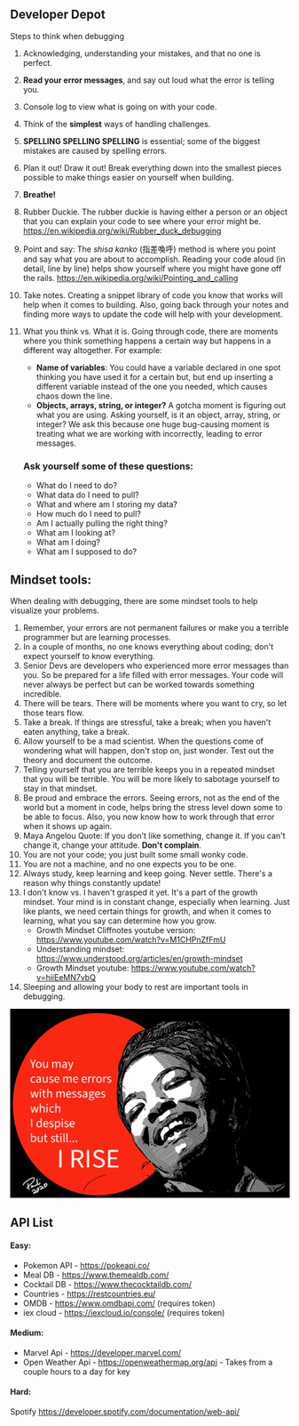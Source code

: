 ## Developer Depot

Steps to think when debugging



1. Acknowledging, understanding your mistakes, and that no one is perfect.

2. **Read your error messages**, and say out loud what the error is telling you.

3. Console log to view what is going on with your code.

4. Think of the **simplest** ways of handling challenges.

5. **SPELLING SPELLING SPELLING** is essential; some of the biggest mistakes are caused by spelling errors.

6. Plan it out! Draw it out! Break everything down into the smallest pieces possible to make things easier on yourself when building.

7. **Breathe!**

8. Rubber Duckie. The rubber duckie is having either a person or an object that you can explain your code to see where your error might be. https://en.wikipedia.org/wiki/Rubber_duck_debugging

9. Point and say: The *shisa kanko* (指差喚呼) method is where you point and say what you are about to accomplish. Reading your code aloud (in detail, line by line) helps show yourself where you might have gone off the rails. https://en.wikipedia.org/wiki/Pointing_and_calling

10. Take notes. Creating a snippet library of code you know that works will help when it comes to building. Also, going back through your notes and finding more ways to update the code will help with your development.

11. What you think vs. What it is. Going through code, there are moments where you think something happens a certain way but happens in a different way altogether.  For example:

    - **Name of variables**: You could have a variable declared in one spot thinking you have used it for a certain but, but end up inserting a  different variable instead of the one you needed, which causes chaos down the line.
    - **Objects, arrays, string, or integer?** A gotcha moment is figuring out what you are using. Asking yourself, is it an object, array, string, or integer? We ask this because one huge bug-causing moment is treating what we are working with incorrectly, leading to error messages. 

    

    ### Ask yourself some of these questions:

    - What do I need to do?
    - What data do I need to pull?
    - What and where am I storing my data?
    - How much do I need to pull?
    - Am I actually pulling the right thing?
    - What am I looking at?
    - What am I doing?
    - What am I supposed to do?





## Mindset tools:

When dealing with debugging, there are some mindset tools to help visualize your problems.



1. Remember, your errors are not permanent failures or make you a terrible programmer but are learning processes. 
2. In a couple of months, no one knows everything about coding; don't expect yourself to know everything. 
3. Senior Devs are developers who experienced more error messages than you. So be prepared for a life filled with error messages. Your code will never always be perfect but can be worked towards something incredible.
4. There will be tears. There will be moments where you want to cry, so let those tears flow.
5. Take a break. If things are stressful, take a break; when you haven't eaten anything, take a break. 
6. Allow yourself to be a mad scientist. When the questions come of wondering what will happen, don't stop on, just wonder. Test out the theory and document the outcome.
7. Telling yourself that you are terrible keeps you in a repeated mindset that you will be terrible. You will be more likely to sabotage yourself to stay in that mindset.
8. Be proud and embrace the errors. Seeing errors, not as the end of the world but a moment in code, helps bring the stress level down some to be able to focus. Also, you now know how to work through that error when it shows up again.
9. Maya Angelou Quote: If you don't like something, change it. If you can't change it, change your attitude. **Don't complain**.
10. You are not your code; you just built some small wonky code.
11. You are not a machine, and no one expects you to be one.
12. Always study, keep learning and keep going. Never settle. There's a reason why things constantly update!
13. I don't know vs. I haven't grasped it yet. It's a part of the growth mindset. Your mind is in constant change, especially when learning. Just like plants, we need certain things for growth, and when it comes to learning, what you say can determine how you grow.
    - Growth Mindset Cliffnotes youtube version: https://www.youtube.com/watch?v=M1CHPnZfFmU
    - Understanding mindset: https://www.understood.org/articles/en/growth-mindset
    - Growth Mindset youtube: https://www.youtube.com/watch?v=hiiEeMN7vbQ
14. Sleeping and allowing your body to rest are important tools in debugging.

![Maya Angelos](maya.jpg)



## API List

#### Easy:

- Pokemon API - https://pokeapi.co/
- Meal DB  - https://www.themealdb.com/
- Cocktail DB - https://www.thecocktaildb.com/
- Countries - https://restcountries.eu/
- OMDB - https://www.omdbapi.com/   (requires token)
- iex cloud - https://iexcloud.io/console/   (requires token)

#### Medium:

- Marvel Api - https://developer.marvel.com/ 
- Open Weather Api - https://openweathermap.org/api - Takes from a couple hours to a day for key



#### Hard:

Spotify https://developer.spotify.com/documentation/web-api/



